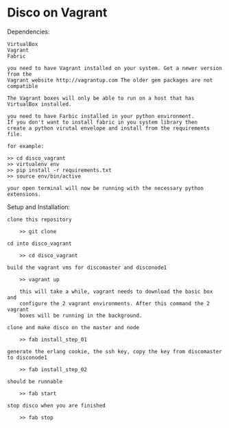 Disco on Vagrant
================

Dependencies:

    VirtualBox
    Vagrant
    Fabric
    
    you need to have Vagrant installed on your system. Get a newer version from the
    Vagrant website http://vagrantup.com The older gem packages are not compatible
    
    The Vagrant boxes will only be able to run on a host that has VirtualBox installed.
    
    you need to have Farbic installed in your python environment.
    If you don't want to install fabric in you system library then
    create a python virutal envelope and install from the requirements
    file.
    
    for example:
    
    >> cd disco_vagrant
    >> virtualenv env
    >> pip install -r requirements.txt
    >> source env/bin/active
    
    your open terminal will now be running with the necessary python
    extensions.


Setup and Installation:

    clone this repository
    
        >> git clone
    
    cd into disco_vagrant
    
        >> cd disco_vagrant
    
    build the vagrant vms for discomaster and disconode1
    
        >> vagrant up
    
        this will take a while, vagrant needs to download the basic box and
        configure the 2 vagrant environments. After this command the 2 vagrant
        boxes will be running in the background.
    
    clone and make disco on the master and node
    
        >> fab install_step_01
    
    generate the erlang cookie, the ssh key, copy the key from discomaster to disconode1
        
        >> fab install_step_02
        
    should be runnable
        
        >> fab start
        
    stop disco when you are finished
        
        >> fab stop



